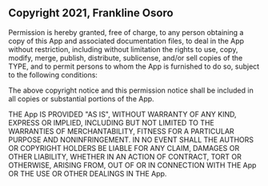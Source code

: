 ## Copyright 2021, Frankline Osoro


Permission is hereby granted, free of charge, to any person obtaining a copy of this App and associated documentation files, to deal in the  App without restriction, including without limitation the rights to use, copy, modify, merge, publish, distribute, sublicense, and/or sell copies of the TYPE, and to permit persons to whom the  App is furnished to do so, subject to the following conditions:

The above copyright notice and this permission notice shall be included in all copies or substantial portions of the App.

THE  App IS PROVIDED "AS IS", WITHOUT WARRANTY OF ANY KIND, EXPRESS OR IMPLIED, INCLUDING BUT NOT LIMITED TO THE WARRANTIES OF MERCHANTABILITY, FITNESS FOR A PARTICULAR PURPOSE AND NONINFRINGEMENT. IN NO EVENT SHALL THE AUTHORS OR COPYRIGHT HOLDERS BE LIABLE FOR ANY CLAIM, DAMAGES OR OTHER LIABILITY, WHETHER IN AN ACTION OF CONTRACT, TORT OR OTHERWISE, ARISING FROM, OUT OF OR IN CONNECTION WITH THE  App OR THE USE OR OTHER DEALINGS IN THE App.
